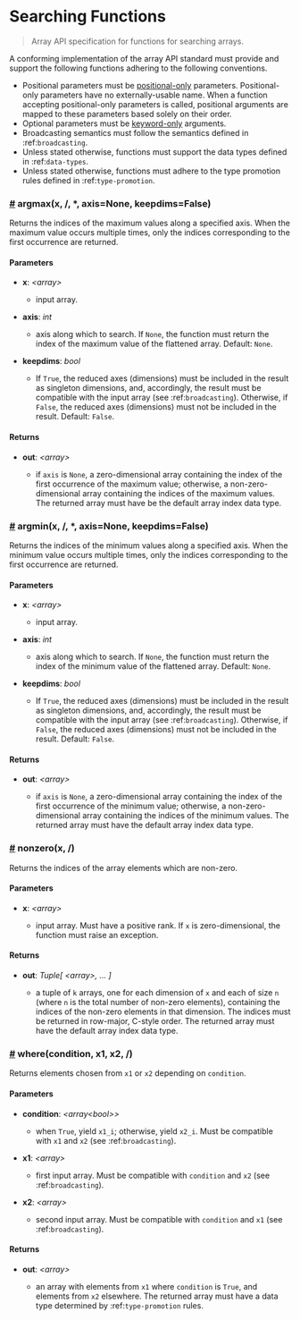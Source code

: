 # Searching Functions

> Array API specification for functions for searching arrays.

A conforming implementation of the array API standard must provide and support the following functions adhering to the following conventions.

-   Positional parameters must be [positional-only](https://www.python.org/dev/peps/pep-0570/) parameters. Positional-only parameters have no externally-usable name. When a function accepting positional-only parameters is called, positional arguments are mapped to these parameters based solely on their order.
-   Optional parameters must be [keyword-only](https://www.python.org/dev/peps/pep-3102/) arguments.
-   Broadcasting semantics must follow the semantics defined in :ref:`broadcasting`.
-   Unless stated otherwise, functions must support the data types defined in :ref:`data-types`.
-   Unless stated otherwise, functions must adhere to the type promotion rules defined in :ref:`type-promotion`.

<!-- NOTE: please keep the functions in alphabetical order -->

### <a name="argmax" href="#argmax">#</a> argmax(x, /, *, axis=None, keepdims=False)

Returns the indices of the maximum values along a specified axis. When the maximum value occurs multiple times, only the indices corresponding to the first occurrence are returned.

#### Parameters

-   **x**: _&lt;array&gt;_

    -   input array.

-   **axis**: _int_

    -   axis along which to search. If `None`, the function must return the index of the maximum value of the flattened array. Default: `None`.

-   **keepdims**: _bool_

    -   If `True`, the reduced axes (dimensions) must be included in the result as singleton dimensions, and, accordingly, the result must be compatible with the input array (see :ref:`broadcasting`). Otherwise, if `False`, the reduced axes (dimensions) must not be included in the result. Default: `False`.

#### Returns

-   **out**: _&lt;array&gt;_

    -   if `axis` is `None`, a zero-dimensional array containing the index of the first occurrence of the maximum value; otherwise, a non-zero-dimensional array containing the indices of the maximum values. The returned array must have be the default array index data type.

### <a name="argmin" href="#argmin">#</a> argmin(x, /, *, axis=None, keepdims=False)

Returns the indices of the minimum values along a specified axis. When the minimum value occurs multiple times, only the indices corresponding to the first occurrence are returned.

#### Parameters

-   **x**: _&lt;array&gt;_

    -   input array.

-   **axis**: _int_

    -   axis along which to search. If `None`, the function must return the index of the minimum value of the flattened array. Default: `None`.

-   **keepdims**: _bool_

    -   If `True`, the reduced axes (dimensions) must be included in the result as singleton dimensions, and, accordingly, the result must be compatible with the input array (see :ref:`broadcasting`). Otherwise, if `False`, the reduced axes (dimensions) must not be included in the result. Default: `False`.

#### Returns

-   **out**: _&lt;array&gt;_

    -   if `axis` is `None`, a zero-dimensional array containing the index of the first occurrence of the minimum value; otherwise, a non-zero-dimensional array containing the indices of the minimum values. The returned array must have the default array index data type.

### <a name="nonzero" href="#nonzero">#</a> nonzero(x, /)

Returns the indices of the array elements which are non-zero.

#### Parameters

-   **x**: _&lt;array&gt;_

    -   input array. Must have a positive rank. If `x` is zero-dimensional, the function must raise an exception.

#### Returns

-   **out**: _Tuple\[ &lt;array&gt;, ... ]_

    -   a tuple of `k` arrays, one for each dimension of `x` and each of size `n` (where `n` is the total number of non-zero elements), containing the indices of the non-zero elements in that dimension. The indices must be returned in row-major, C-style order. The returned array must have the default array index data type.

### <a name="where" href="#where">#</a> where(condition, x1, x2, /)

Returns elements chosen from `x1` or `x2` depending on `condition`.

#### Parameters

-   **condition**: _&lt;array&lt;bool&gt;&gt;_

    -   when `True`, yield `x1_i`; otherwise, yield `x2_i`. Must be compatible with `x1` and `x2` (see :ref:`broadcasting`). 

-   **x1**: _&lt;array&gt;_

    -   first input array. Must be compatible with `condition` and `x2` (see :ref:`broadcasting`). 

-   **x2**: _&lt;array&gt;_

    -   second input array. Must be compatible with `condition` and `x1` (see :ref:`broadcasting`). 

#### Returns

-   **out**: _&lt;array&gt;_

    -   an array with elements from `x1` where `condition` is `True`, and elements from `x2` elsewhere. The returned array must have a data type determined by :ref:`type-promotion` rules.